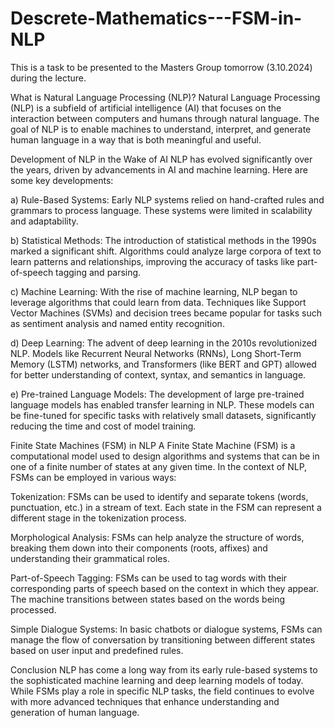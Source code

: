 # Descrete-Mathematics---FSM-in-NLP
This is a task to be presented to the Masters Group tomorrow (3.10.2024) during the lecture.

What is Natural Language Processing (NLP)?
Natural Language Processing (NLP) is a subfield of artificial intelligence (AI) that focuses on the interaction between computers and humans through natural language. 
The goal of NLP is to enable machines to understand, interpret, and generate human language in a way that is both meaningful and useful.

Development of NLP in the Wake of AI
NLP has evolved significantly over the years, driven by advancements in AI and machine learning. Here are some key developments:

a) Rule-Based Systems: 
Early NLP systems relied on hand-crafted rules and grammars to process language. These systems were limited in scalability and adaptability.

b) Statistical Methods: 
The introduction of statistical methods in the 1990s marked a significant shift. 
Algorithms could analyze large corpora of text to learn patterns and relationships, improving the accuracy of tasks like part-of-speech tagging and parsing.

c) Machine Learning: 
With the rise of machine learning, NLP began to leverage algorithms that could learn from data. 
Techniques like Support Vector Machines (SVMs) and decision trees became popular for tasks such as sentiment analysis and named entity recognition.

d) Deep Learning: 
The advent of deep learning in the 2010s revolutionized NLP. 
Models like Recurrent Neural Networks (RNNs), Long Short-Term Memory (LSTM) networks, and Transformers (like BERT and GPT) allowed for better understanding of context, syntax, and semantics in language.

e) Pre-trained Language Models: 
The development of large pre-trained language models has enabled transfer learning in NLP. 
These models can be fine-tuned for specific tasks with relatively small datasets, significantly reducing the time and cost of model training.

Finite State Machines (FSM) in NLP
A Finite State Machine (FSM) is a computational model used to design algorithms and systems that can be in one of a finite number of states at any given time. In the context of NLP, FSMs can be employed in various ways:

Tokenization: 
FSMs can be used to identify and separate tokens (words, punctuation, etc.) in a stream of text. 
Each state in the FSM can represent a different stage in the tokenization process.

Morphological Analysis:
FSMs can help analyze the structure of words, breaking them down into their components (roots, affixes) and understanding their grammatical roles.

Part-of-Speech Tagging: 
FSMs can be used to tag words with their corresponding parts of speech based on the context in which they appear. 
The machine transitions between states based on the words being processed.

Simple Dialogue Systems: 
In basic chatbots or dialogue systems, FSMs can manage the flow of conversation by transitioning between different states based on user input and predefined rules.

Conclusion
NLP has come a long way from its early rule-based systems to the sophisticated machine learning and deep learning models of today. 
While FSMs play a role in specific NLP tasks, the field continues to evolve with more advanced techniques that enhance understanding and generation of human language.
